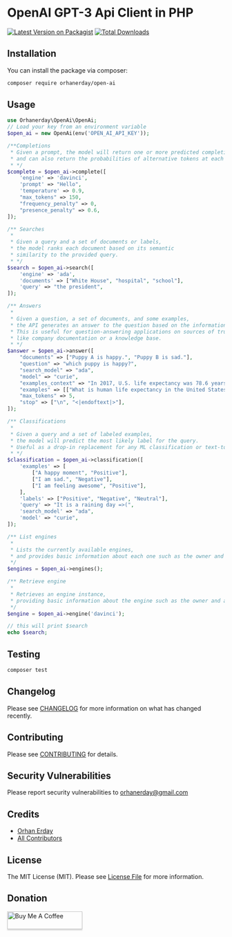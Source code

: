 # OpenAI GPT-3 Api Client in PHP

[![Latest Version on Packagist](https://img.shields.io/packagist/v/orhanerday/open-ai.svg?style=flat-square)](https://packagist.org/packages/orhanerday/open-ai)
[![Total Downloads](https://img.shields.io/packagist/dt/orhanerday/open-ai.svg?style=flat-square)](https://packagist.org/packages/orhanerday/open-ai)


## Installation

You can install the package via composer:

```bash
composer require orhanerday/open-ai
```

## Usage

```php
use Orhanerday\OpenAi\OpenAi;
// Load your key from an environment variable
$open_ai = new OpenAi(env('OPEN_AI_API_KEY'));

/**Completions
 * Given a prompt, the model will return one or more predicted completions, 
 * and can also return the probabilities of alternative tokens at each position.
 * */
$complete = $open_ai->complete([
    'engine' => 'davinci',
    'prompt' => "Hello",
    'temperature' => 0.9,
    "max_tokens" => 150,
    "frequency_penalty" => 0,
    "presence_penalty" => 0.6,
]);

/** Searches
 *
 * Given a query and a set of documents or labels,
 * the model ranks each document based on its semantic 
 * similarity to the provided query.
 * */
$search = $open_ai->search([
    'engine' => 'ada',
    'documents' => ["White House", "hospital", "school"],
    'query' => "the president",
]);

/** Answers
 *
 * Given a question, a set of documents, and some examples,
 * the API generates an answer to the question based on the information in the set of documents.
 * This is useful for question-answering applications on sources of truth,
 * like company documentation or a knowledge base.
 * */
$answer = $open_ai->answer([
    "documents" => ["Puppy A is happy.", "Puppy B is sad."],
    "question" => "which puppy is happy?",
    "search_model" => "ada",
    "model" => "curie",
    "examples_context" => "In 2017, U.S. life expectancy was 78.6 years.",
    "examples" => [["What is human life expectancy in the United States?", "78 years."]],
    "max_tokens" => 5,
    "stop" => ["\n", "<|endoftext|>"],
]);

/** Classifications
 *
 * Given a query and a set of labeled examples,
 * the model will predict the most likely label for the query. 
 * Useful as a drop-in replacement for any ML classification or text-to-label task.
 * */
$classification = $open_ai->classification([
    'examples' => [
        ["A happy moment", "Positive"],
        ["I am sad.", "Negative"],
        ["I am feeling awesome", "Positive"],
    ],
    'labels' => ["Positive", "Negative", "Neutral"],
    'query' => "It is a raining day =>(",
    'search_model' => "ada",
    'model' => "curie",
]);

/** List engines
 *
 * Lists the currently available engines,
 * and provides basic information about each one such as the owner and availability.
 */
$engines = $open_ai->engines();

/** Retrieve engine
 *
 * Retrieves an engine instance, 
 * providing basic information about the engine such as the owner and availability.
 */
$engine = $open_ai->engine('davinci');

// this will print $search
echo $search;
```

## Testing

```bash
composer test
```

## Changelog

Please see [CHANGELOG](CHANGELOG.md) for more information on what has changed recently.

## Contributing

Please see [CONTRIBUTING](.github/CONTRIBUTING.md) for details.

## Security Vulnerabilities

Please report security vulnerabilities to [orhanerday@gmail.com](mailto:orhanerday@gmail.com)

## Credits

- [Orhan Erday](https://github.com/orhanerday)
- [All Contributors](../../contributors)

## License

The MIT License (MIT). Please see [License File](LICENSE.md) for more information.


## Donation

<a href="https://www.buymeacoffee.com/orhane" target="_blank"><img src="https://www.buymeacoffee.com/assets/img/custom_images/orange_img.png" alt="Buy Me A Coffee" style="height: 41px !important;width: 174px !important;box-shadow: 0px 3px 2px 0px rgba(190, 190, 190, 0.5) !important;-webkit-box-shadow: 0px 3px 2px 0px rgba(190, 190, 190, 0.5) !important;" ></a>

